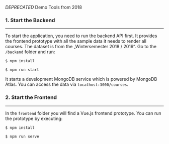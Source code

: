 *DEPRECATED* Demo Tools from 2018

### 1. Start the Backend

---

To start the application, you need to run the backend API first. It provides the frontend prototype with all the sample data it needs to render all courses. The dataset is from the „Wintersemester 2018 / 2019“. Go to the `/backend` folder and run:

    $ npm install
    
    $ npm run start

It starts a development MongoDB service which is powered by MongoDB Atlas. You can access the data via `localhost:3000/courses`.

### 2. Start the Frontend

---

In the `frontend` folder you will find a Vue.js frontend prototype. You can run the prototype by executing:

    $ npm install
    
    $ npm run serve
